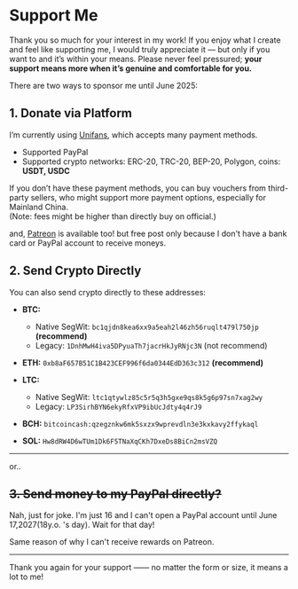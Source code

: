 # Support Me

Thank you so much for your interest in my work! If you enjoy what I create and feel like supporting me, I would truly appreciate it — but only if you want to and it’s within your means. Please never feel pressured; **your support means more when it’s genuine and comfortable for you.**

There are two ways to sponsor me until June 2025:

## 1. Donate via Platform

I’m currently using [Unifans](https://app.unifans.io/c/somerui), which accepts many payment methods.

- Supported PayPal
- Supported crypto networks: ERC-20, TRC-20, BEP-20, Polygon, coins: **USDT, USDC**

If you don’t have these payment methods, you can buy vouchers from third-party sellers, who might support more payment options, especially for Mainland China.<br>(Note: fees might be higher than directly buy on official.)

and, [Patreon](https://patreon.com/c/somerui) is available too! but free post only because I don't have a bank card or PayPal account to receive moneys.

## 2. Send Crypto Directly

You can also send crypto directly to these addresses:

- **BTC:**  
  - Native SegWit: `bc1qjdn8kea6xx9a5eah2l46zh56ruqlt479l750jp`  **(recommend)**
  - Legacy: `1DnhMwH4iva5DPyuaTh7jacrHkJyRNjc3N` (not recommend)

- **ETH:** `0xb8aF657B51C1B423CEF996f6da0344EdD363c312`  **(recommend)**

- **LTC:**  
  - Native SegWit: `ltc1qtywlz85c5r5q3h5gxe9qs8k5g6p97sn7xag2wy`  
  - Legacy: `LP3SirhBYN6ekyRfxVP9ibUcJdty4q4rJ9`

- **BCH:** `bitcoincash:qzegznkw6mk5sxzx9wprevdln3e3kxkavy2ffykaql`  

- **SOL:** `Hw8dRW4D6wTUm1Dk6F5TNaXqCKh7DxeDs8BiCn2msVZQ`

---

or.. 

## ~~3. Send money to my PayPal directly?~~

Nah, just for joke. I'm just 16 and I can't open a PayPal account until June 17,2027(18y.o. 's day). Wait for that day!

Same reason of why I can't receive rewards on Patreon.

---

Thank you again for your support —— no matter the form or size, it means a lot to me!

